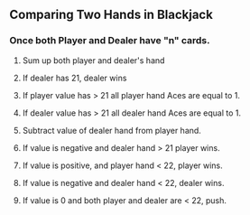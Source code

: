 ## Comparing Two Hands in Blackjack

### Once both Player and Dealer have "n" cards.

1. Sum up both player and dealer's hand

1. If dealer has 21, dealer wins

1. If player value has > 21 all player hand Aces are equal to 1. 

1. If dealer value has > 21 all dealer hand Aces are equal to 1. 

1. Subtract value of dealer hand from player hand.

1. If value is negative and dealer hand > 21 player wins.

1. If value is positive, and player hand < 22, player wins.

1. If value is negative and dealer hand < 22, dealer wins.

1. If value is 0 and both player and dealer are < 22, push. 